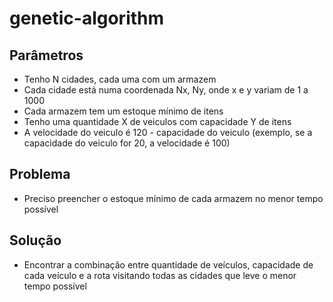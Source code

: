 # genetic-algorithm

## Parâmetros
- Tenho N cidades, cada uma com um armazem
- Cada cidade está numa coordenada Nx, Ny, onde x e y variam de 1 a 1000
- Cada armazem tem um estoque mínimo de itens
- Tenho uma quantidade X de veiculos com capacidade Y de itens
- A velocidade do veiculo é 120 - capacidade do veiculo (exemplo, se a capacidade do veiculo for 20, a velocidade é 100)

## Problema
- Preciso preencher o estoque mínimo de cada armazem no menor tempo possível

## Solução
- Encontrar a combinação entre quantidade de veículos, capacidade de cada veículo e a rota visitando todas as cidades que leve o menor tempo possível

